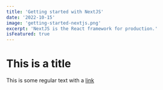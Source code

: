 ```yaml
---
title: 'Getting started with NextJS'
date: '2022-10-15'
image: 'getting-started-nextjs.png'
excerpt: 'NextJS is the React framework for production.'
isFeatured: true
---
```


# This is a title

This is some regular text with a [link](https://www.google.com)
